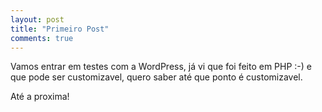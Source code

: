 ```yaml
---
layout: post
title: "Primeiro Post"
comments: true
---
```


Vamos entrar em testes com a WordPress, já vi que foi feito em PHP :-) e que pode ser customizavel, quero saber até que ponto é customizavel.

Até a proxima!
